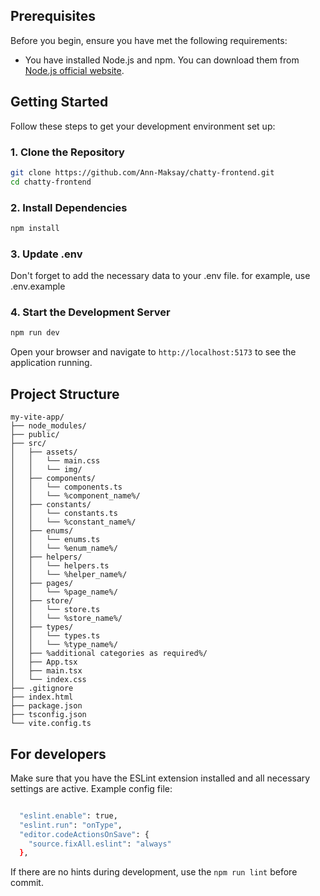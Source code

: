 ## Prerequisites

Before you begin, ensure you have met the following requirements:

- You have installed Node.js and npm. You can download them from [Node.js official website](https://nodejs.org/).

## Getting Started

Follow these steps to get your development environment set up:

### 1. Clone the Repository

```bash
git clone https://github.com/Ann-Maksay/chatty-frontend.git
cd chatty-frontend
```

### 2. Install Dependencies

```bash
npm install
```

### 3. Update .env

Don't forget to add the necessary data to your .env file. for example, use .env.example

### 4. Start the Development Server

```bash
npm run dev
```

Open your browser and navigate to `http://localhost:5173` to see the application running.

## Project Structure

```plaintext
my-vite-app/
├── node_modules/
├── public/
├── src/
│   ├── assets/
│   │   └── main.css
│   │   └── img/
│   ├── components/
│   │   └── components.ts
│   │   └── %component_name%/
│   ├── constants/
│   │   └── constants.ts
│   │   └── %constant_name%/
│   ├── enums/
│   │   └── enums.ts
│   │   └── %enum_name%/
│   ├── helpers/
│   │   └── helpers.ts
│   │   └── %helper_name%/
│   ├── pages/
│   │   └── %page_name%/
│   ├── store/
│   │   └── store.ts
│   │   └── %store_name%/
│   ├── types/
│   │   └── types.ts
│   │   └── %type_name%/
│   ├── %additional categories as required%/
│   ├── App.tsx
│   ├── main.tsx
│   └── index.css
├── .gitignore
├── index.html
├── package.json
├── tsconfig.json
└── vite.config.ts
```

## For developers

Make sure that you have the ESLint extension installed and all necessary settings are active.
Example config file:

```bash

  "eslint.enable": true,
  "eslint.run": "onType",
  "editor.codeActionsOnSave": {
    "source.fixAll.eslint": "always"
  },

```

If there are no hints during development, use the `npm run lint` before commit.

